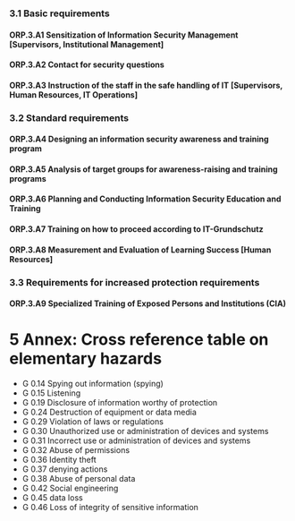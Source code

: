 ### 3.1 Basic requirements
#### ORP.3.A1 Sensitization of Information Security Management [Supervisors, Institutional Management]
#### ORP.3.A2 Contact for security questions
#### ORP.3.A3 Instruction of the staff in the safe handling of IT [Supervisors, Human Resources, IT Operations]
### 3.2 Standard requirements
#### ORP.3.A4 Designing an information security awareness and training program
#### ORP.3.A5 Analysis of target groups for awareness-raising and training programs
#### ORP.3.A6 Planning and Conducting Information Security Education and Training
#### ORP.3.A7 Training on how to proceed according to IT-Grundschutz
#### ORP.3.A8 Measurement and Evaluation of Learning Success [Human Resources]
### 3.3 Requirements for increased protection requirements
#### ORP.3.A9 Specialized Training of Exposed Persons and Institutions (CIA)
# 5 Annex: Cross reference table on elementary hazards
* G 0.14 Spying out information (spying)
* G 0.15 Listening
* G 0.19 Disclosure of information worthy of protection
* G 0.24 Destruction of equipment or data media
* G 0.29 Violation of laws or regulations
* G 0.30 Unauthorized use or administration of devices and systems
* G 0.31 Incorrect use or administration of devices and systems
* G 0.32 Abuse of permissions
* G 0.36 Identity theft
* G 0.37 denying actions
* G 0.38 Abuse of personal data
* G 0.42 Social engineering
* G 0.45 data loss
* G 0.46 Loss of integrity of sensitive information
